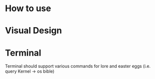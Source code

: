 # How to use
# Visual Design
# Terminal
Terminal should support various commands for lore and easter eggs
(i.e. query Kernel -> os bible)